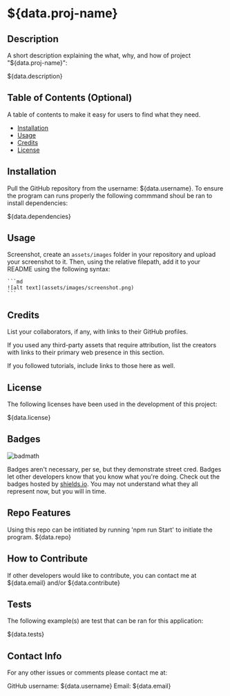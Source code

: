 # ${data.proj-name}

## Description

A short description explaining the what, why, and how of project "${data.proj-name}":

 ${data.description}

## Table of Contents (Optional)

A table of contents to make it easy for users to find what they need.

- [Installation](#installation)
- [Usage](#usage)
- [Credits](#credits)
- [License](#license)

## Installation

Pull the GitHub repository from the username: ${data.username}. To ensure the program can runs properly the following commmand shoul be ran to install dependencies:

${data.dependencies}

## Usage

Screenshot, create an `assets/images` folder in your repository and upload your screenshot to it. Then, using the relative filepath, add it to your README using the following syntax:

    ```md
    ![alt text](assets/images/screenshot.png)
    ```

## Credits

List your collaborators, if any, with links to their GitHub profiles.

If you used any third-party assets that require attribution, list the creators with links to their primary web presence in this section.

If you followed tutorials, include links to those here as well.

## License

The following licenses have been used in the development of this project:

${data.license}

## Badges

![badmath](https://img.shields.io/github/languages/top/lernantino/badmath)

Badges aren't necessary, per se, but they demonstrate street cred. Badges let other developers know that you know what you're doing. Check out the badges hosted by [shields.io](https://shields.io/). You may not understand what they all represent now, but you will in time.

## Repo Features

Using this repo can be intitiated by running 'npm run Start' to initiate the program. ${data.repo}

## How to Contribute

If other developers would like to contribute, you can contact me at ${data.email} and/or ${data.contribute}

## Tests

The following example(s) are test that can be ran for this application:

${data.tests}

## Contact Info

For any other issues or comments please contact me at:

GitHub username: ${data.username}
Email: ${data.email}
